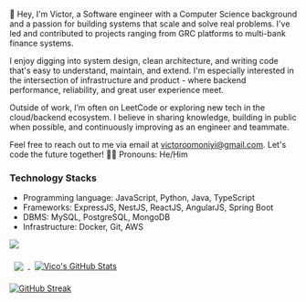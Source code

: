 👋 Hey, I'm Victor, a Software engineer with a Computer Science background and a passion for building systems that scale and solve real problems. I've led and contributed to projects ranging from GRC platforms to multi-bank finance systems.

I enjoy digging into system design, clean architecture, and writing code that's easy to understand, maintain, and extend. I'm especially interested in the intersection of infrastructure and product - where backend performance, reliability, and great user experience meet.

Outside of work, I’m often on LeetCode or exploring new tech in the cloud/backend ecosystem. I believe in sharing knowledge, building in public when possible, and continuously improving as an engineer and teammate.

Feel free to reach out to me via email at victoroomoniyi@gmail.com. Let's code the future together! 🚀✨ 
Pronouns: He/Him

### Technology Stacks
- Programming language: JavaScript, Python, Java, TypeScript
- Frameworks: ExpressJS, NestJS, ReactJS, AngularJS, Spring Boot
- DBMS: MySQL, PostgreSQL, MongoDB
- Infrastructure: Docker, Git, AWS

[![](https://visitcount.itsvg.in/api?id=vicodevv&icon=2&color=9)](https://visitcount.itsvg.in)
<br>

<a href="https://github.com/vicodevv">
  <img align="center" style="margin:0.5rem" src="https://github-readme-stats.vercel.app/api/top-langs/?username=vicodevv&hide=html,css&title_color=ffffff&text_color=c9cacc&icon_color=4AB197&bg_color=1A2B34" />
</a>

<a href="https://github.com/vicodevv">
  <img align="center" style="margin:0.5rem" src="https://github-readme-stats.vercel.app/api?username=vicodevv&show_icons=true&line_height=27&count_private=true&title_color=ffffff&text_color=c9cacc&icon_color=4AB097&bg_color=1A2B34" alt="Vico's GitHub Stats" />
</a>

<a href="https://git.io/streak-stats"><img src="https://github-readme-streak-stats.herokuapp.com?user=vicodevv&theme=dark&exclude_days=Sun%2CWed%2CSat" alt="GitHub Streak" /></a>

